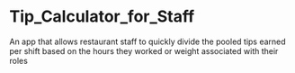 # Tip_Calculator_for_Staff
An app that allows restaurant staff to quickly divide the pooled tips earned per shift based on the hours they worked or weight associated with their roles
